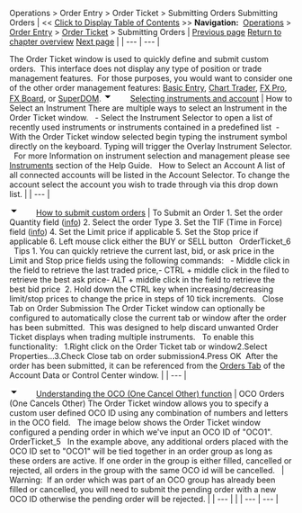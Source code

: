 ﻿
Operations \> Order Entry \> Order Ticket \> Submitting Orders
Submitting Orders
| \<\< [Click to Display Table of Contents](submitting_orders_order_ticket.md) \>\> **Navigation:**     [Operations](operations-1.md) \> [Order Entry](order_entry-1.md) \> [Order Ticket](order_ticket-1.md) \> Submitting Orders | [Previous page](display_overview_order_ticket-1.md) [Return to chapter overview](order_ticket-1.md) [Next page](properties_order_ticket-1.md) |
| --- | --- |

The Order Ticket window is used to quickly define and submit custom orders.  This interface does not display any type of position or trade management features.  For those purposes, you would want to consider one of the other order management features: [Basic Entry](basic_entry-1.md), [Chart Trader](chart_trader-1.md), [FX Pro](fx_pro-1.md), [FX Board](fx_board-1.md), or [SuperDOM](superdom-1.md).
![tog_minus](tog_minus-1.gif)        [Selecting instruments and account](javascript:HMToggle('toggle','SelectingInstrumentsAndAccount','SelectingInstrumentsAndAccount_ICON'))
| How to Select an Instrument There are multiple ways to select an Instrument in the Order Ticket window.   - Select the Instrument Selector to open a list of recently used instruments or instruments contained in a predefined list  - With the Order Ticket window selected begin typing the instrument symbol directly on the keyboard. Typing will trigger the Overlay Instrument Selector.   For more Information on instrument selection and management please see [Instruments](instruments-1.md) section of the Help Guide.   How to Select an Account A list of all connected accounts will be listed in the Account Selector. To change the account select the account you wish to trade through via this drop down list. |
| --- |

![tog_minus](tog_minus-1.gif)        [How to submit custom orders](javascript:HMToggle('toggle','HowToSubmitCustomOrders','HowToSubmitCustomOrders_ICON'))
| To Submit an Order 1\. Set the order Quantity field ([info](quantity_selector-1.md)) 2\. Select the order Type 3\. Set the TIF (Time in Force) field ([info](tif_selector-1.md)) 4\. Set the Limit price if applicable 5\. Set the Stop price if applicable 6\. Left mouse click either the BUY or SELL button   OrderTicket_6   Tips 1\. You can quickly retrieve the current last, bid, or ask price in the Limit and Stop price fields using the following commands:   - Middle click in the field to retrieve the last traded price,- CTRL \+ middle click in the filed to retrieve the best ask price- ALT \+ middle click in the field to retrieve the best bid price  2\. Hold down the CTRL key when increasing/decreasing limit/stop prices to change the price in steps of 10 tick increments.   Close Tab on Order Submission The Order Ticket window can optionally be configured to automatically close the current tab or window after the order has been submitted.  This was designed to help discard unwanted Order Ticket displays when trading multiple instruments.   To enable this functionality:   1\.Right click on the Order Ticket tab or window2\.Select Properties...3\.Check Close tab on order submission4\.Press OK  After the order has been submitted, it can be referenced from the [Orders Tab](orders_tab-1.md) of the Account Data or Control Center window. |
| --- |

![tog_minus](tog_minus-1.gif)        [Understanding the OCO (One Cancel Other) function](javascript:HMToggle('toggle','UnderstandingTheOcooneCancelOtherFunction','UnderstandingTheOcooneCancelOtherFunction_ICON'))
| OCO Orders (One Cancels Other) The Order Ticket window allows you to specify a custom user defined OCO ID using any combination of numbers and letters in the OCO field.   The image below shows the Order Ticket window configured a pending order in which we've input an OCO ID of "OCO1".     OrderTicket_5   In the example above, any additional orders placed with the OCO ID set to "OCO1" will be tied together in an order group as long as these orders are active. If one order in the group is either filled, cancelled or rejected, all orders in the group with the same OCO id will be cancelled.     | Warning:  If an order which was part of an OCO group has already been filled or cancelled, you will need to submit the pending order with a new OCO ID otherwise the pending order will be rejected. | | --- | |
| --- | --- |

